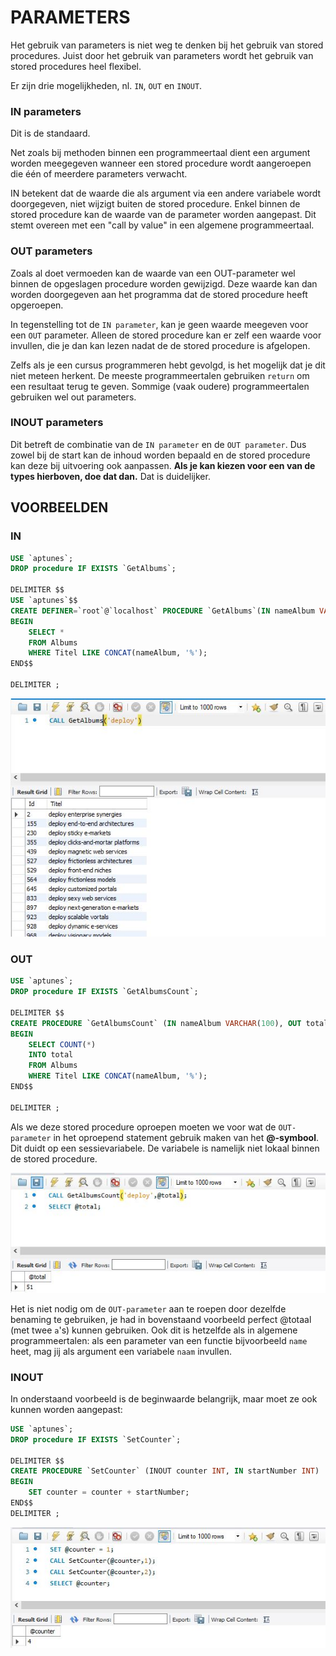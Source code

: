 # PARAMETERS

Het gebruik van parameters is niet weg te denken bij het gebruik van stored procedures. Juist door het gebruik van parameters wordt het gebruik van stored procedures heel flexibel.

Er zijn drie mogelijkheden, nl. `IN`, `OUT` en `INOUT`.

### IN parameters

Dit is de standaard.

Net zoals bij methoden binnen een programmeertaal dient een argument worden meegegeven wanneer een stored procedure wordt aangeroepen die één of meerdere parameters verwacht.

IN betekent dat de waarde die als argument via een andere variabele wordt doorgegeven, niet wijzigt buiten de stored procedure. Enkel binnen de stored procedure kan de waarde van de parameter worden aangepast. Dit stemt overeen met een "call by value" in een algemene programmeertaal.

### OUT parameters

Zoals al doet vermoeden kan de waarde van een OUT-parameter wel binnen de opgeslagen procedure worden gewijzigd. Deze waarde kan dan worden doorgegeven aan het programma dat de stored procedure heeft opgeroepen.

In tegenstelling tot de `IN parameter`, kan je geen waarde meegeven voor een `OUT` parameter. Alleen de stored procedure kan er zelf een waarde voor invullen, die je dan kan lezen nadat de de stored procedure is afgelopen.

Zelfs als je een cursus programmeren hebt gevolgd, is het mogelijk dat je dit niet meteen herkent. De meeste programmeertalen gebruiken `return` om een resultaat terug te geven. Sommige \(vaak oudere\) programmeertalen gebruiken wel out parameters.

### INOUT parameters

Dit betreft de combinatie van de `IN parameter` en de `OUT parameter`. Dus zowel bij de start kan de inhoud worden bepaald en de stored procedure kan deze bij uitvoering ook aanpassen. **Als je kan kiezen voor een van de types hierboven, doe dat dan.** Dat is duidelijker.

## VOORBEELDEN

### IN

```sql
USE `aptunes`;
DROP procedure IF EXISTS `GetAlbums`;

DELIMITER $$
USE `aptunes`$$
CREATE DEFINER=`root`@`localhost` PROCEDURE `GetAlbums`(IN nameAlbum VARCHAR(100))
BEGIN
    SELECT *
    FROM Albums
    WHERE Titel LIKE CONCAT(nameAlbum, '%');
END$$

DELIMITER ;
```

![](../../.gitbook/assets/in.JPG)

### OUT

```sql
USE `aptunes`;
DROP procedure IF EXISTS `GetAlbumsCount`;

DELIMITER $$
CREATE PROCEDURE `GetAlbumsCount` (IN nameAlbum VARCHAR(100), OUT total INT)
BEGIN
    SELECT COUNT(*)
    INTO total
    FROM Albums
    WHERE Titel LIKE CONCAT(nameAlbum, '%');
END$$

DELIMITER ;
```

Als we deze stored procedure oproepen moeten we voor wat de `OUT-parameter` in het oproepend statement gebruik maken van het **@-symbool**. Dit duidt op een sessievariabele. De variabele is namelijk niet lokaal binnen de stored procedure.

![](../../.gitbook/assets/out.JPG)

Het is niet nodig om de `OUT-parameter` aan te roepen door dezelfde benaming te gebruiken, je had in bovenstaand voorbeeld perfect @totaal \(met twee `a`'s\) kunnen gebruiken. Ook dit is hetzelfde als in algemene programmeertalen: als een parameter van een functie bijvoorbeeld `name` heet, mag jij als argument een variabele `naam` invullen.

### INOUT

In onderstaand voorbeeld is de beginwaarde belangrijk, maar moet ze ook kunnen worden aangepast:

```sql
USE `aptunes`;
DROP procedure IF EXISTS `SetCounter`;

DELIMITER $$
CREATE PROCEDURE `SetCounter` (INOUT counter INT, IN startNumber INT)
BEGIN
    SET counter = counter + startNumber;
END$$
DELIMITER ;
```

![](../../.gitbook/assets/inout.JPG)


